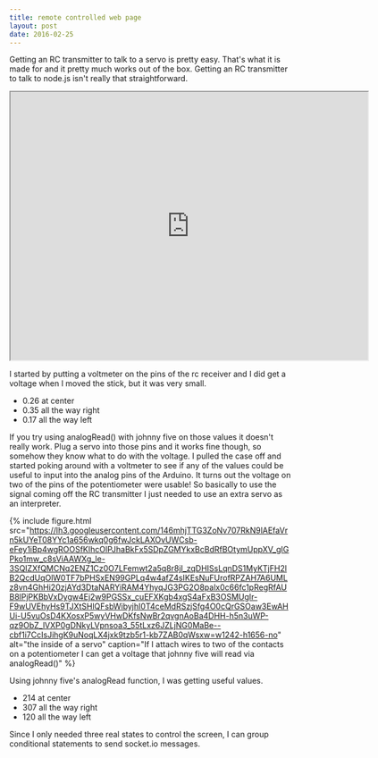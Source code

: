 ```yaml
---
title: remote controlled web page
layout: post
date: 2016-02-25
---
```


Getting an RC transmitter to talk to a servo is pretty easy. That's what it is made for and it pretty much works out of the box. Getting an RC transmitter to talk to node.js isn't really that straightforward.  

<div class="flex-video"><iframe src="https://drive.google.com/file/d/1yJgTYC08b6wN3c14Y-_b0giQ2Z8pHtCKPw/preview" width="640" height="480"></iframe></div>

I started by putting a voltmeter on the pins of the rc receiver and I did get a voltage when I moved the stick, but it was very small.

* 0.26 at center
* 0.35 all the way right
* 0.17 all the way left

If you try using analogRead() with johnny five on those values it doesn't really work. Plug a servo into those pins and it works fine though, so somehow they know what to do with the voltage.  I pulled the case off and started poking around with a voltmeter to see if any of the values could be useful to input into the analog pins of the Arduino. It turns out the voltage on two of the pins of the potentiometer were usable! So basically to use the signal coming off the RC transmitter I just needed to use an extra servo as an interpreter.

{% include figure.html src="https://lh3.googleusercontent.com/146mhjTTG3ZoNv707RkN9lAEfaVrn5kUYeT08YYc1a656wkq0g6fwJckLAXOvUWCsb-eFey1iBp4wgROOSfKIhcOlPJhaBkFx5SDpZGMYkxBcBdRfBOtymUppXV_gIGPko1mw_c8sViAAWXg_le-3SQIZXfQMCNq2ENZ1Cz0O7LFemwt2a5q8r8jI_zqDHISsLqnDS1MyKTjFH2lB2QcdUqOlW0TF7bPHSxEN99GPLq4w4afZ4sIKEsNuFUrofRPZAH7A6UMLz8vn4GhHi20zjAYd3DtaNARYiRAM4YhyqJG3PG2O8palx0c66fc1pRegRfAUB8lPjPKBbVxDygw4Ej2w9PGSSx_cuEFXKgb4xgS4aFxB3OSMUgIr-F9wUVEhyHs9TJXtSHlQFsbWibyjhI0T4ceMdRSzjSfg4O0cQrGSOaw3EwAHUi-U5vuOsD4KXosxP5wyVHwDKfsNwBr2qvgnAoBa4DHH-h5n3uWP-qz9ObZ_lVXP0gDNkyLVpnsoa3_55tLxz6JZLjNG0MaBe--cbf1i7CcIsJihgK9uNoqLX4jxk9tzb5r1-kb7ZAB0qWsxw=w1242-h1656-no" alt="the inside of a servo" caption="If I attach wires to two of the contacts on a potentiometer I can get a voltage that johnny five will read via analogRead()" %}

Using johnny five's analogRead function, I was getting useful values.

* 214 at center
* 307 all the way right
* 120 all the way left

Since I only needed three real states to control the screen, I can group conditional statements to send socket.io messages.
